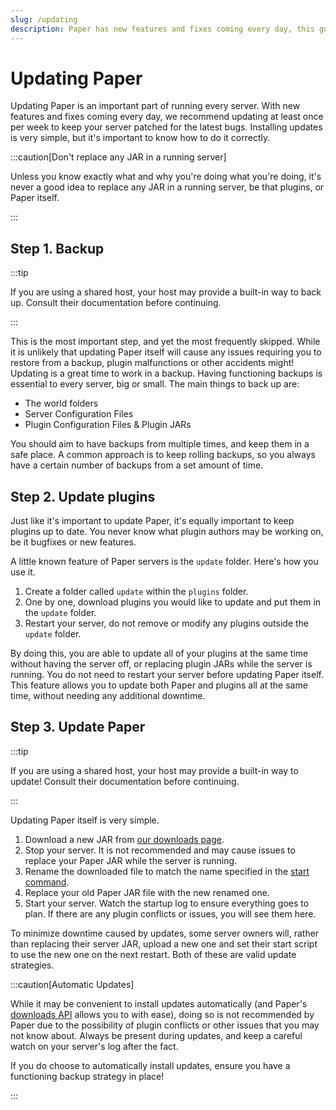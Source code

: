 ```yaml
---
slug: /updating
description: Paper has new features and fixes coming every day, this guide explains the updating process.
---
```


# Updating Paper

Updating Paper is an important part of running every server. With new features and fixes coming
every day, we recommend updating at least once per week to keep your server patched for the latest
bugs. Installing updates is very simple, but it's important to know how to do it correctly.

:::caution[Don't replace any JAR in a running server]

Unless you know exactly what and why you're doing what you're doing, it's never a good idea to
replace any JAR in a running server, be that plugins, or Paper itself.

:::

## Step 1. Backup

:::tip

If you are using a shared host, your host may provide a built-in way to back up. Consult their
documentation before continuing.

:::

This is the most important step, and yet the most frequently skipped. While it is unlikely that
updating Paper itself will cause any issues requiring you to restore from a backup, plugin
malfunctions or other accidents might! Updating is a great time to work in a backup. Having
functioning backups is essential to every server, big or small. The main things to back up are:

- The world folders
- Server Configuration Files
- Plugin Configuration Files & Plugin JARs

You should aim to have backups from multiple times, and keep them in a safe place. A common approach
is to keep rolling backups, so you always have a certain number of backups from a set amount of time.

## Step 2. Update plugins

Just like it's important to update Paper, it's equally important to keep plugins up to date. You
never know what plugin authors may be working on, be it bugfixes or new features.

A little known feature of Paper servers is the `update` folder. Here's how you use it.

1. Create a folder called `update` within the `plugins` folder.
2. One by one, download plugins you would like to update and put them in the `update` folder.
3. Restart your server, do not remove or modify any plugins outside the `update` folder.

By doing this, you are able to update all of your plugins at the same time without having the server
off, or replacing plugin JARs while the server is running. You do not need to restart your server
before updating Paper itself. This feature allows you to update both Paper and plugins all at the
same time, without needing any additional downtime.

## Step 3. Update Paper

:::tip

If you are using a shared host, your host may provide a built-in way to update! Consult their
documentation before continuing.

:::

Updating Paper itself is very simple.

1. Download a new JAR from [our downloads page](https://papermc.io/downloads).
2. Stop your server. It is not recommended and may cause issues to replace your Paper JAR while the server is running.
3. Rename the downloaded file to match the name specified in the [start command](../getting-started/getting-started.mdx#running-the-server).
4. Replace your old Paper JAR file with the new renamed one.
5. Start your server. Watch the startup log to ensure everything goes to plan. If there are any
   plugin conflicts or issues, you will see them here.

To minimize downtime caused by updates, some server owners will, rather than replacing their server
JAR, upload a new one and set their start script to use the new one on the next restart. Both of
these are valid update strategies.

:::caution[Automatic Updates]

While it may be convenient to install updates automatically (and Paper's [downloads API](/misc/downloads-api) allows you
to with ease), doing so is not recommended by Paper due to the possibility of plugin conflicts or
other issues that you may not know about. Always be present during updates, and keep a careful watch
on your server's log after the fact.

If you do choose to automatically install updates, ensure you have a functioning backup strategy in
place!

:::
